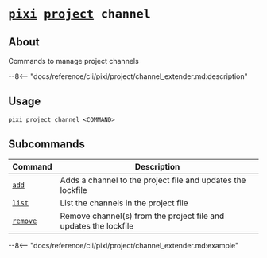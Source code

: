 # <code>[pixi](../../pixi.md) [project](../project.md) channel</code>

## About
Commands to manage project channels

--8<-- "docs/reference/cli/pixi/project/channel_extender.md:description"

## Usage
```
pixi project channel <COMMAND>
```

## Subcommands
| Command | Description |
|---------|-------------|
| [`add`](channel/add.md) | Adds a channel to the project file and updates the lockfile |
| [`list`](channel/list.md) | List the channels in the project file |
| [`remove`](channel/remove.md) | Remove channel(s) from the project file and updates the lockfile |


--8<-- "docs/reference/cli/pixi/project/channel_extender.md:example"
